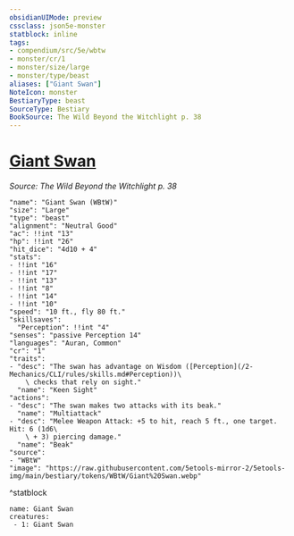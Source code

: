 ```yaml
---
obsidianUIMode: preview
cssclass: json5e-monster
statblock: inline
tags:
- compendium/src/5e/wbtw
- monster/cr/1
- monster/size/large
- monster/type/beast
aliases: ["Giant Swan"]
NoteIcon: monster
BestiaryType: beast
SourceType: Bestiary
BookSource: The Wild Beyond the Witchlight p. 38
---
```

# [Giant Swan](2-Mechanics/CLI/bestiary/beast/giant-swan-wbtw.md)
*Source: The Wild Beyond the Witchlight p. 38*  

```statblock
"name": "Giant Swan (WBtW)"
"size": "Large"
"type": "beast"
"alignment": "Neutral Good"
"ac": !!int "13"
"hp": !!int "26"
"hit_dice": "4d10 + 4"
"stats":
- !!int "16"
- !!int "17"
- !!int "13"
- !!int "8"
- !!int "14"
- !!int "10"
"speed": "10 ft., fly 80 ft."
"skillsaves":
  "Perception": !!int "4"
"senses": "passive Perception 14"
"languages": "Auran, Common"
"cr": "1"
"traits":
- "desc": "The swan has advantage on Wisdom ([Perception](/2-Mechanics/CLI/rules/skills.md#Perception))\
    \ checks that rely on sight."
  "name": "Keen Sight"
"actions":
- "desc": "The swan makes two attacks with its beak."
  "name": "Multiattack"
- "desc": "Melee Weapon Attack: +5 to hit, reach 5 ft., one target. Hit: 6 (1d6\
    \ + 3) piercing damage."
  "name": "Beak"
"source":
- "WBtW"
"image": "https://raw.githubusercontent.com/5etools-mirror-2/5etools-img/main/bestiary/tokens/WBtW/Giant%20Swan.webp"
```
^statblock

```encounter-table
name: Giant Swan
creatures:
 - 1: Giant Swan
```